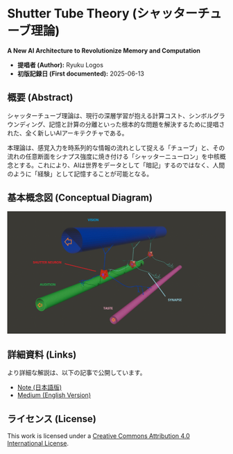 # Shutter Tube Theory (シャッターチューブ理論)

**A New AI Architecture to Revolutionize Memory and Computation**

* **提唱者 (Author):** Ryuku Logos
* **初版記録日 (First documented):** 2025-06-13

## 概要 (Abstract)

シャッターチューブ理論は、現行の深層学習が抱える計算コスト、シンボルグラウンディング、記憶と計算の分離といった根本的な問題を解決するために提唱された、全く新しいAIアーキテクチャである。

本理論は、感覚入力を時系列的な情報の流れとして捉える「チューブ」と、その流れの任意断面をシナプス強度に焼き付ける「シャッターニューロン」を中核概念とする。これにより、AIは世界をデータとして「暗記」するのではなく、人間のように「経験」として記憶することが可能となる。

## 基本概念図 (Conceptual Diagram)

![Concept of Shutter Tube Theory](図文字有.png)

## 詳細資料 (Links)

より詳細な解説は、以下の記事で公開しています。

* [Note (日本語版)](https://note.com/sadsdartdawr/n/ndc6d5ffed893)
* [Medium (English Version)](https://medium.com/@rikudatian0/why-deep-learning-fails-a-new-ai-theory-to-revolutionize-memory-and-computation-c18b7143ffd2)

## ライセンス (License)
This work is licensed under a [Creative Commons Attribution 4.0 International License](http://creativecommons.org/licenses/by/4.0/).
